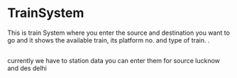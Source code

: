 # TrainSystem
This is train System where you enter the  source and destination you want to go  and it shows the available train, its platform no. and type of train. .
##
currently we have to station data you can enter them for source lucknow and des delhi
